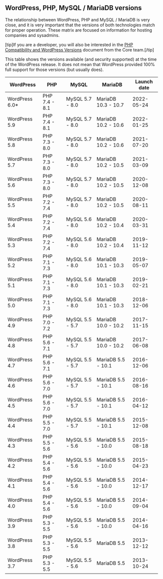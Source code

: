 ## WordPress, PHP, MySQL / MariaDB versions

The relationship between WordPress, PHP and MySQL / MariaDB is very close, and it is very important that the versions of both technologies match for proper operation. These matrix are focused on information for hosting companies and sysadmins.

\[tip\]If you are a developer, you will also be interested in the [PHP Compatibility and WordPress Versions](https://make.wordpress.org/core/handbook/references/php-compatibility-and-wordpress-versions/) document from the Core team.\[/tip\]

This table shows the versions available (and security supported) at the time of the WordPress release. It does not mean that WordPress provided 100% full support for those versions (but usually does).

WordPress | PHP | MySQL | MariaDB | Launch date
------------ | ------------- | ------------- | ------------- | -------------
WordPress 6.0* | PHP 7.4 - 8.1 | MySQL 5.7 - 8.0 | MariaDB 10.3 - 10.7 | 2022-05-24
WordPress 5.9 | PHP 7.4 - 8.1 | MySQL 5.7 - 8.0 | MariaDB 10.2 - 10.6 | 2022-01-25
WordPress 5.8 | PHP 7.3 - 8.0 | MySQL 5.7 - 8.0 | MariaDB 10.2 - 10.6 | 2021-07-20
WordPress 5.7 | PHP 7.3 - 8.0 | MySQL 5.7 - 8.0 | MariaDB 10.2 - 10.5 | 2021-03-09
WordPress 5.6 | PHP 7.3 - 8.0 | MySQL 5.7 - 8.0 | MariaDB 10.2 - 10.5 | 2020-12-08
WordPress 5.5 | PHP 7.2 - 7.4 | MySQL 5.7 - 8.0 | MariaDB 10.2 - 10.5 | 2020-08-11
WordPress 5.4 | PHP 7.2 - 7.4 | MySQL 5.6 - 8.0 | MariaDB 10.2 - 10.4 | 2020-03-31
WordPress 5.3 | PHP 7.2 - 7.4 | MySQL 5.6 - 8.0 | MariaDB 10.2 - 10.4 | 2019-11-12
WordPress 5.2 | PHP 7.1 - 7.3 | MySQL 5.6 - 8.0 | MariaDB 10.1 - 10.3 | 2019-05-07
WordPress 5.1 | PHP 7.1 - 7.3 | MySQL 5.6 - 8.0 | MariaDB 10.1 - 10.3 | 2019-02-21
WordPress 5.0 | PHP 7.1 - 7.3 | MySQL 5.6 - 8.0 | MariaDB 10.1 - 10.3 | 2018-12-06
WordPress 4.9 | PHP 7.0 - 7.2 | MySQL 5.5 - 5.7 | MariaDB 10.0 - 10.2 | 2017-11-15
WordPress 4.8 | PHP 5.6 - 7.1 | MySQL 5.5 - 5.7 | MariaDB 10.0 - 10.2 | 2017-06-08
WordPress 4.7 | PHP 5.6 - 7.1 | MySQL 5.5 - 5.7 | MariaDB 5.5 - 10.1 | 2016-12-06
WordPress 4.6 | PHP 5.6 - 7.0 | MySQL 5.5 - 5.7 | MariaDB 5.5 - 10.1 | 2016-08-16
WordPress 4.5 | PHP 5.6 - 7.0 | MySQL 5.5 - 5.7 | MariaDB 5.5 - 10.1 | 2016-04-12
WordPress 4.4 | PHP 5.5 - 7.0 | MySQL 5.5 - 5.7 | MariaDB 5.5 - 10.1 | 2015-12-08
WordPress 4.3 | PHP 5.5 - 5.6 | MySQL 5.5 - 5.6 | MariaDB 5.5 - 10.0 | 2015-08-18
WordPress 4.2 | PHP 5.4 - 5.6 | MySQL 5.5 - 5.6 | MariaDB 5.5 - 10.0 | 2015-04-23
WordPress 4.1 | PHP 5.4 - 5.6 | MySQL 5.5 - 5.6 | MariaDB 5.5 - 10.0 | 2014-12-17
WordPress 4.0 | PHP 5.4 - 5.6 | MySQL 5.5 - 5.6 | MariaDB 5.5 - 10.0 | 2014-09-04
WordPress 3.9 | PHP 5.3 - 5.5 | MySQL 5.5 - 5.6 | MariaDB 5.5 - 10.0 | 2014-04-16
WordPress 3.8 | PHP 5.3 - 5.5 | MySQL 5.5 - 5.6 | MariaDB 5.5 | 2013-12-12
WordPress 3.7 | PHP 5.3 - 5.5 | MySQL 5.5 - 5.6 | MariaDB 5.5 | 2013-10-24
